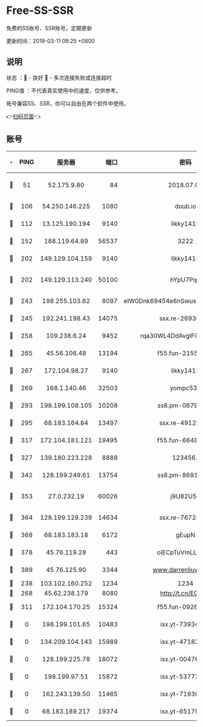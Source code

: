# Free-SS-SSR

免费的SS账号、SSR账号，定期更新

更新时间：2019-03-11 09:25 +0800

## 说明

状态     ：🙂 - 良好 🙁 - 多次连接失败或连接超时

PING值   ：不代表真实使用中的速度，仅供参考。

账号兼容SS、SSR，你可以自由在两个软件中使用。

👉[扫码页面](https://liesauer.github.io/Free-SS-SSR/)👈

## 账号

|-|PING|服务器|端口|密码|加密方式|区域|
|:----:|:----:|:-----:|-----:|:----:|:----:|:----:|
|🙂|51|52.175.9.80|84|2018.07.07|chacha20-ietf-poly1305|HK|
|🙂|106|54.250.146.225|1080|doub.io|aes-256-cfb|JP|
|🙂|112|13.125.190.194|9140|likky1415|aes-256-cfb|KR|
|🙂|152|188.119.64.89|56537|3222|aes-256-cfb|RU|
|🙂|202|149.129.104.159|9140|likky1415|aes-256-cfb|HK|
|🙂|202|149.129.113.240|50100|hYpU7PqP|chacha20-ietf-poly1305|CN|
|🙂|243|198.255.103.62|8097|eIW0Dnk69454e6nSwuspv9DmS201tQ0D|aes-256-cfb|US|
|🙂|245|192.241.198.43|14075|ssx.re-26936480|aes-256-cfb|US|
|🙂|258|109.238.6.24|9452|rqa30WL4DdAvgIFG6Fs3znzTa|aes-256-cfb|FR|
|🙂|265|45.56.106.48|13194|f55.fun-21559299|aes-256-cfb|US|
|🙂|267|172.104.98.27|9140|likky1415|aes-256-cfb|JP|
|🙂|269|168.1.140.46|32503|yompc535|aes-256-cfb|AU|
|🙂|293|198.199.108.105|10208|ss8.pm-06792208|aes-256-cfb|US|
|🙂|295|68.183.164.84|13497|ssx.re-49129842|aes-256-cfb|US|
|🙂|317|172.104.181.121|19495|f55.fun-66483220|aes-256-cfb|SG|
|🙂|327|139.180.223.228|8888|123456..|aes-256-cfb|JP|
|🙂|342|128.199.249.61|13754|ss8.pm-86915171|aes-256-cfb|SG|
|🙂|353|27.0.232.19|60026|j9U82U53|xchacha20-ietf-poly1305|HK|
|🙂|364|128.199.129.239|14634|ssx.re-76724350|aes-256-cfb|SG|
|🙂|368|68.183.183.18|6172|gEupN|aes-256-cfb|SG|
|🙂|378|45.76.119.28|443|oiECpTuVmLLxk4Ts|aes-256-cfb|AU|
|🙂|389|45.76.125.90|3344|www.darrenliuwei.com|aes-256-cfb|AU|
|🙂|238|103.102.160.252|1234|1234|rc4-md5|JP|
|🙂|268|45.62.238.179|8080|http://t.cn/EGJIyrl|rc4-md5|CA|
|🙂|311|172.104.170.25|15324|f55.fun-09264228|aes-256-cfb|SG|
|🙁|0|198.199.101.65|10483|isx.yt-73934395|aes-256-cfb|US|
|🙁|0|134.209.104.143|15989|isx.yt-47183662|aes-256-cfb|SG|
|🙁|0|128.199.225.78|18072|isx.yt-00476269|aes-256-cfb|SG|
|🙁|0|198.199.97.51|15872|isx.yt-53771202|aes-256-cfb|US|
|🙁|0|162.243.139.50|11465|isx.yt-71930658|aes-256-cfb|US|
|🙁|0|68.183.189.217|19374|isx.yt-65179511|aes-256-cfb|SG|
